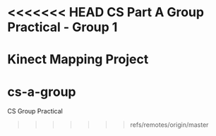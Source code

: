 <<<<<<< HEAD
CS Part A Group Practical - Group 1
===================================

Kinect Mapping Project	
=======
cs-a-group
==========

CS Group Practical
>>>>>>> refs/remotes/origin/master
